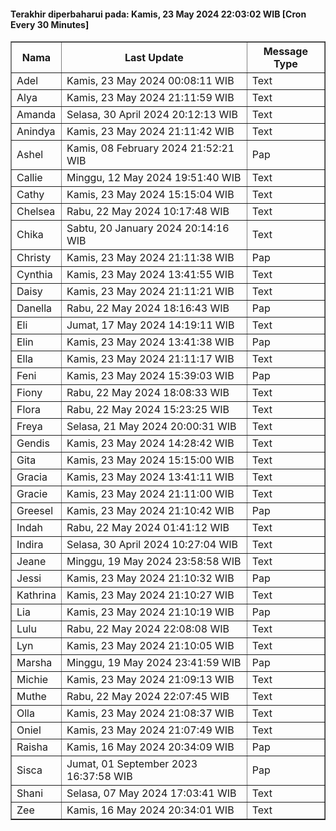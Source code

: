 #### Terakhir diperbaharui pada: Kamis, 23 May 2024 22:03:02 WIB [Cron Every 30 Minutes]

<table border='1'><tr><th>Nama</th><th>Last Update</th><th>Message Type</th></tr><tr><td>Adel</td><td>Kamis, 23 May 2024 00:08:11 WIB</td><td>Text</td></tr><tr><td>Alya</td><td>Kamis, 23 May 2024 21:11:59 WIB</td><td>Text</td></tr><tr><td>Amanda</td><td>Selasa, 30 April 2024 20:12:13 WIB</td><td>Text</td></tr><tr><td>Anindya</td><td>Kamis, 23 May 2024 21:11:42 WIB</td><td>Text</td></tr><tr><td>Ashel</td><td>Kamis, 08 February 2024 21:52:21 WIB</td><td>Pap</td></tr><tr><td>Callie</td><td>Minggu, 12 May 2024 19:51:40 WIB</td><td>Text</td></tr><tr><td>Cathy</td><td>Kamis, 23 May 2024 15:15:04 WIB</td><td>Text</td></tr><tr><td>Chelsea</td><td>Rabu, 22 May 2024 10:17:48 WIB</td><td>Text</td></tr><tr><td>Chika</td><td>Sabtu, 20 January 2024 20:14:16 WIB</td><td>Text</td></tr><tr><td>Christy</td><td>Kamis, 23 May 2024 21:11:38 WIB</td><td>Pap</td></tr><tr><td>Cynthia</td><td>Kamis, 23 May 2024 13:41:55 WIB</td><td>Text</td></tr><tr><td>Daisy</td><td>Kamis, 23 May 2024 21:11:21 WIB</td><td>Text</td></tr><tr><td>Danella</td><td>Rabu, 22 May 2024 18:16:43 WIB</td><td>Pap</td></tr><tr><td>Eli</td><td>Jumat, 17 May 2024 14:19:11 WIB</td><td>Text</td></tr><tr><td>Elin</td><td>Kamis, 23 May 2024 13:41:38 WIB</td><td>Pap</td></tr><tr><td>Ella</td><td>Kamis, 23 May 2024 21:11:17 WIB</td><td>Text</td></tr><tr><td>Feni</td><td>Kamis, 23 May 2024 15:39:03 WIB</td><td>Pap</td></tr><tr><td>Fiony</td><td>Rabu, 22 May 2024 18:08:33 WIB</td><td>Text</td></tr><tr><td>Flora</td><td>Rabu, 22 May 2024 15:23:25 WIB</td><td>Text</td></tr><tr><td>Freya</td><td>Selasa, 21 May 2024 20:00:31 WIB</td><td>Text</td></tr><tr><td>Gendis</td><td>Kamis, 23 May 2024 14:28:42 WIB</td><td>Text</td></tr><tr><td>Gita</td><td>Kamis, 23 May 2024 15:15:00 WIB</td><td>Text</td></tr><tr><td>Gracia</td><td>Kamis, 23 May 2024 13:41:11 WIB</td><td>Text</td></tr><tr><td>Gracie</td><td>Kamis, 23 May 2024 21:11:00 WIB</td><td>Text</td></tr><tr><td>Greesel</td><td>Kamis, 23 May 2024 21:10:42 WIB</td><td>Pap</td></tr><tr><td>Indah</td><td>Rabu, 22 May 2024 01:41:12 WIB</td><td>Text</td></tr><tr><td>Indira</td><td>Selasa, 30 April 2024 10:27:04 WIB</td><td>Text</td></tr><tr><td>Jeane</td><td>Minggu, 19 May 2024 23:58:58 WIB</td><td>Text</td></tr><tr><td>Jessi</td><td>Kamis, 23 May 2024 21:10:32 WIB</td><td>Pap</td></tr><tr><td>Kathrina</td><td>Kamis, 23 May 2024 21:10:27 WIB</td><td>Text</td></tr><tr><td>Lia</td><td>Kamis, 23 May 2024 21:10:19 WIB</td><td>Pap</td></tr><tr><td>Lulu</td><td>Rabu, 22 May 2024 22:08:08 WIB</td><td>Text</td></tr><tr><td>Lyn</td><td>Kamis, 23 May 2024 21:10:05 WIB</td><td>Text</td></tr><tr><td>Marsha</td><td>Minggu, 19 May 2024 23:41:59 WIB</td><td>Pap</td></tr><tr><td>Michie</td><td>Kamis, 23 May 2024 21:09:13 WIB</td><td>Text</td></tr><tr><td>Muthe</td><td>Rabu, 22 May 2024 22:07:45 WIB</td><td>Text</td></tr><tr><td>Olla</td><td>Kamis, 23 May 2024 21:08:37 WIB</td><td>Text</td></tr><tr><td>Oniel</td><td>Kamis, 23 May 2024 21:07:49 WIB</td><td>Text</td></tr><tr><td>Raisha</td><td>Kamis, 16 May 2024 20:34:09 WIB</td><td>Pap</td></tr><tr><td>Sisca</td><td>Jumat, 01 September 2023 16:37:58 WIB</td><td>Pap</td></tr><tr><td>Shani</td><td>Selasa, 07 May 2024 17:03:41 WIB</td><td>Text</td></tr><tr><td>Zee</td><td>Kamis, 16 May 2024 20:34:01 WIB</td><td>Text</td></tr></table>